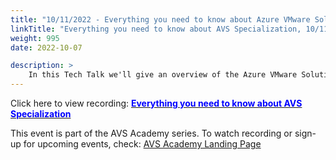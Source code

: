 ```yaml
---
title: "10/11/2022 - Everything you need to know about Azure VMware Solution Specialization"
linkTitle: "Everything you need to know about AVS Specialization, 10/11/2022"
weight: 995
date: 2022-10-07

description: >
    In this Tech Talk we'll give an overview of the Azure VMware Solution (AVS) Specialization (formerly known as: Advanced Specialization), including a review for the benefits and the core requirements: partner competency, performance, knowledge & audit. We will also be sharing supporting technical enablement resources available from Microsoft and VMware. You will leave the session with full understanding of AVS Specialization, why it is beneficial to you as a Microsoft Partners and where to begin with attaining it.
---
```


Click here to view recording: [<span style="color:blue">**Everything you need to know about AVS Specialization**</span>](https://msuspartners.eventbuilder.com/event/65447?source=AVSAcademy)

This event is part of the AVS Academy series. To watch recording or sign-up for upcoming events, check: [AVS Academy Landing Page](https://aka.ms/AVSAcademy)